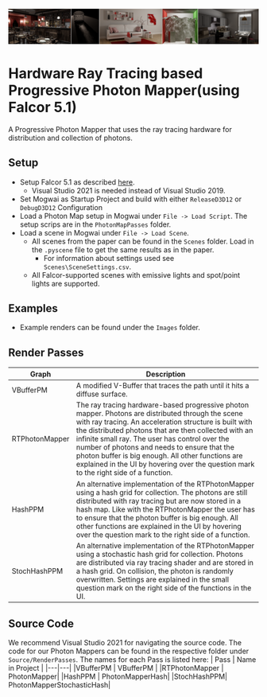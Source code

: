 ![](Docs/images/photonMapperTeaser.png)

# Hardware Ray Tracing based Progressive Photon Mapper(using Falcor 5.1)

A Progressive Photon Mapper that uses the ray tracing hardware for distribution and collection of photons. 

## Setup
- Setup Falcor 5.1 as described [here](./Falcor_5_1_README.md).
	- Visual Studio 2021 is needed instead of Visual Studio 2019.
- Set Mogwai as Startup Project and build with either `ReleaseD3D12` or `DebugD3D12` Configuration
- Load a Photon Map setup in Mogwai under `File -> Load Script`. The setup scrips are in the `PhotonMapPasses` folder.
- Load a scene in Mogwai under `File -> Load Scene`. 
	- All scenes from the paper can be found in the `Scenes` folder. Load in the `.pyscene` file to get the same results as in the paper.
		- For information about settings used see `Scenes\SceneSettings.csv`.
	- All Falcor-supported scenes with emissive lights and spot/point lights are supported. 

## Examples
- Example renders can be found under the `Images` folder.

## Render Passes
| Graph | Description |
|---|---|
|VBufferPM | A modified V-Buffer that traces the path until it hits a diffuse surface. |
|RTPhotonMapper | The ray tracing hardware-based progressive photon mapper. Photons are distributed through the scene with ray tracing. An acceleration structure is built with the distributed photons that are then collected with an infinite small ray. The user has control over the number of photons and needs to ensure that the photon buffer is big enough. All other functions are explained in the UI by hovering over the question mark to the right side of a function.
|HashPPM | An alternative implementation of the RTPhotonMapper using a hash grid for collection. The photons are still distributed with ray tracing but are now stored in a hash map. Like with the RTPhotonMapper the user has to ensure that the photon buffer is big enough. All other functions are explained in the UI by hovering over the question mark to the right side of a function.
|StochHashPPM | An alternative implementation of the RTPhotonMapper using a stochastic hash grid for collection. Photons are distributed via ray tracing shader and are stored in a hash grid. On collision, the photon is randomly overwritten. Settings are explained in the small question mark on the right side of the functions in the UI.

## Source Code

We recommend Visual Studio 2021 for navigating the source code. The code for our Photon Mappers can be found in the respective folder under `Source/RenderPasses`.
The names for each Pass is listed here:
| Pass | Name in Project |
|---|---|
|VBufferPM | VBufferPM |
|RTPhotonMapper | PhotonMapper|
|HashPPM | PhotonMapperHash|
|StochHashPPM| PhotonMapperStochasticHash|